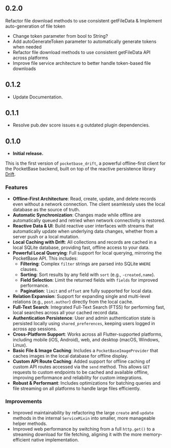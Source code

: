 ## 0.2.0

Refactor file download methods to use consistent getFileData & Implement auto-generation of file token

- Change token parameter from bool to String?
- Add autoGenerateToken parameter to automatically generate tokens when needed
- Refactor file download methods to use consistent getFileData API across platforms
- Improve file service architecture to better handle token-based file downloads

## 0.1.2

* Update Documentation.

## 0.1.1

* Resolve pub.dev score issues e.g outdated plugin dependencies.

## 0.1.0

*   **Initial release.**

This is the first version of `pocketbase_drift`, a powerful offline-first client for the PocketBase backend, built on top of the reactive persistence library [Drift](https://drift.simonbinder.eu).

### Features

*   **Offline-First Architecture**: Read, create, update, and delete records even without a network connection. The client seamlessly uses the local database as the source of truth.
*   **Automatic Synchronization**: Changes made while offline are automatically queued and retried when network connectivity is restored.
*   **Reactive Data & UI**: Build reactive user interfaces with streams that automatically update when underlying data changes, whether from a server push or a local mutation.
*   **Local Caching with Drift**: All collections and records are cached in a local SQLite database, providing fast, offline access to your data.
*   **Powerful Local Querying**: Full support for local querying, mirroring the PocketBase API. This includes:
    *   **Filtering**: Complex `filter` strings are parsed into SQLite `WHERE` clauses.
    *   **Sorting**: Sort results by any field with `sort` (e.g., `-created,name`).
    *   **Field Selection**: Limit the returned fields with `fields` for improved performance.
    *   **Pagination**: `limit` and `offset` are fully supported for local data.
*   **Relation Expansion**: Support for expanding single and multi-level relations (e.g., `post.author`) directly from the local cache.
*   **Full-Text Search**: Integrated Full-Text Search (FTS5) for performing fast, local searches across all your cached record data.
*   **Authentication Persistence**: User and admin authentication state is persisted locally using `shared_preferences`, keeping users logged in across app sessions.
*   **Cross-Platform Support**: Works across all Flutter-supported platforms, including mobile (iOS, Android), web, and desktop (macOS, Windows, Linux).
*   **Basic File & Image Caching**: Includes a `PocketBaseImageProvider` that caches images in the local database for offline display.
*   **Custom API Route Caching**: Added support for offline caching of custom API routes accessed via the `send` method. This allows `GET` requests to custom endpoints to be cached and available offline, improving performance and reliability for custom integrations.
*   **Robust & Performant**: Includes optimizations for batching queries and file streaming on all platforms to handle large files efficiently.

### Improvements

*   Improved maintainability by refactoring the large `create` and `update` methods in the internal `ServiceMixin` into smaller, more manageable helper methods.
*   Improved web performance by switching from a full `http.get()` to a streaming download for file fetching, aligning it with the more memory-efficient native implementation.